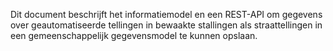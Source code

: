 Dit document beschrijft het informatiemodel en een REST-API om gegevens over geautomatiseerde tellingen in bewaakte stallingen als straattellingen in een gemeenschappelijk gegevensmodel te kunnen opslaan.
